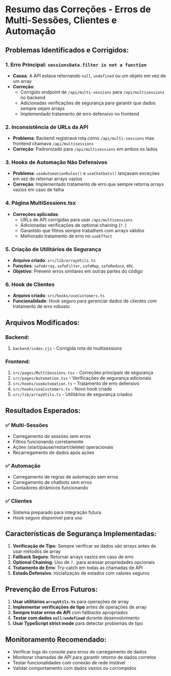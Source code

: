 # Resumo das Correções - Erros de Multi-Sessões, Clientes e Automação

## Problemas Identificados e Corrigidos:

### 1. **Erro Principal: `sessionsData.filter is not a function`**
- **Causa**: A API estava retornando `null`, `undefined` ou um objeto em vez de um array
- **Correção**: 
  - Corrigido endpoint de `/api/multi-sessions` para `/api/multisessions` no backend
  - Adicionadas verificações de segurança para garantir que dados sempre sejam arrays
  - Implementado tratamento de erro defensivo no frontend

### 2. **Inconsistência de URLs da API**
- **Problema**: Backend registrava rota como `/api/multi-sessions` mas frontend chamava `/api/multisessions`
- **Correção**: Padronizado para `/api/multisessions` em ambos os lados

### 3. **Hooks de Automação Não Defensivos**
- **Problema**: `useAutomationRules()` e `useChatbots()` lançavam exceções em vez de retornar arrays vazios
- **Correção**: Implementado tratamento de erro que sempre retorna arrays vazios em caso de falha

### 4. **Página MultiSessions.tsx**
- **Correções aplicadas**:
  - URLs de API corrigidas para usar `/api/multisessions`
  - Adicionadas verificações de optional chaining (`?.`)
  - Garantido que filtros sempre trabalhem com arrays válidos
  - Melhorado tratamento de erro no `useEffect`

### 5. **Criação de Utilitários de Segurança**
- **Arquivo criado**: `src/lib/arrayUtils.ts`
- **Funções**: `safeArray`, `safeFilter`, `safeMap`, `safeReduce`, etc.
- **Objetivo**: Prevenir erros similares em outras partes do código

### 6. **Hook de Clientes**
- **Arquivo criado**: `src/hooks/useCustomers.ts`
- **Funcionalidade**: Hook seguro para gerenciar dados de clientes com tratamento de erro robusto

## Arquivos Modificados:

### Backend:
1. `backend/index.cjs` - Corrigida rota de multisessions

### Frontend:
1. `src/pages/MultiSessions.tsx` - Correções principais de segurança
2. `src/pages/Automation.tsx` - Verificações de segurança adicionais
3. `src/hooks/useAutomation.ts` - Tratamento de erro defensivo
4. `src/hooks/useCustomers.ts` - Novo hook criado
5. `src/lib/arrayUtils.ts` - Utilitários de segurança criados

## Resultados Esperados:

### ✅ **Multi-Sessões**
- Carregamento de sessões sem erros
- Filtros funcionando corretamente
- Ações (start/pause/restart/delete) operacionais
- Recarregamento de dados após ações

### ✅ **Automação**
- Carregamento de regras de automação sem erros
- Carregamento de chatbots sem erros
- Contadores dinâmicos funcionando

### ✅ **Clientes**
- Sistema preparado para integração futura
- Hook seguro disponível para uso

## Características de Segurança Implementadas:

1. **Verificação de Tipo**: Sempre verificar se dados são arrays antes de usar métodos de array
2. **Fallback Seguro**: Retornar arrays vazios em caso de erro
3. **Optional Chaining**: Uso de `?.` para acessar propriedades opcionais
4. **Tratamento de Erro**: Try-catch em todas as chamadas de API
5. **Estado Defensivo**: Inicialização de estados com valores seguros

## Prevenção de Erros Futuros:

1. **Usar utilitários `arrayUtils.ts`** para operações de array
2. **Implementar verificações de tipo** antes de operações de array
3. **Sempre tratar erros de API** com fallbacks apropriados
4. **Testar com dados `null/undefined`** durante desenvolvimento
5. **Usar TypeScript strict mode** para detectar problemas de tipo

## Monitoramento Recomendado:

- Verificar logs do console para erros de carregamento de dados
- Monitorar chamadas de API para garantir retorno de dados corretos
- Testar funcionalidades com conexão de rede instável
- Validar comportamento com dados vazios ou corrompidos
